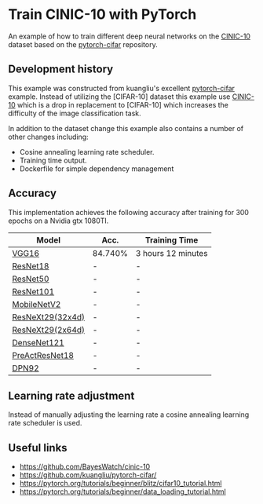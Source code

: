 # Train CINIC-10 with PyTorch

An example of how to train different deep neural networks on the [CINIC-10]
dataset based on the [pytorch-cifar] repository.

[CINIC-10]: https://github.com/BayesWatch/cinic-10
[pytorch-cifar]: https://github.com/kuangliu/pytorch-cifar/

## Development history
This example was constructed from kuangliu's excellent [pytorch-cifar] example.
Instead of utilizing the [CIFAR-10] dataset this example use [CINIC-10] which
is a drop in replacement to [CIFAR-10] which increases the difficulty of the
image classification task.

In addition to the dataset change this example also contains a number of other
changes including:

- Cosine annealing learning rate scheduler.
- Training time output.
- Dockerfile for simple dependency management

## Accuracy

This implementation achieves the following accuracy after training for 300
epochs on a Nvidia gtx 1080TI.

| Model             | Acc.        | Training Time |
| ----------------- | ----------- | ------------- |
| [VGG16](https://arxiv.org/abs/1409.1556)              | 84.740% | 3 hours 12 minutes |
| [ResNet18](https://arxiv.org/abs/1512.03385)          | -      | - |
| [ResNet50](https://arxiv.org/abs/1512.03385)          | -      | - |
| [ResNet101](https://arxiv.org/abs/1512.03385)         | -      | - |
| [MobileNetV2](https://arxiv.org/abs/1801.04381)       | -      | - |
| [ResNeXt29(32x4d)](https://arxiv.org/abs/1611.05431)  | -      | - |
| [ResNeXt29(2x64d)](https://arxiv.org/abs/1611.05431)  | -      | - |
| [DenseNet121](https://arxiv.org/abs/1608.06993)       | -      | - |
| [PreActResNet18](https://arxiv.org/abs/1603.05027)    | -      | - |
| [DPN92](https://arxiv.org/abs/1707.01629)             | -      | - |

## Learning rate adjustment
Instead of manually adjusting the learning rate a cosine annealing learning
rate scheduler is used.

## Useful links

- https://github.com/BayesWatch/cinic-10
- https://github.com/kuangliu/pytorch-cifar/
- https://pytorch.org/tutorials/beginner/blitz/cifar10_tutorial.html
- https://pytorch.org/tutorials/beginner/data_loading_tutorial.html